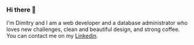 ### Hi there 👋
I'm Dimitry and I am a web developer and a database administrator who loves new challenges, clean and beautiful design, and strong coffee.<br/>
You can contact me on my [Linkedin](https://www.linkedin.com/in/dimitry-diatlov/).
